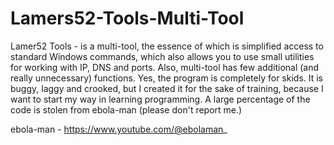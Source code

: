 # Lamers52-Tools-Multi-Tool
Lamer52 Tools - is a multi-tool, the essence of which is simplified access to standard Windows commands, which also allows you to use small utilities for working with IP, DNS and ports. Also, multi-tool has few additional (and really unnecessary) functions.
Yes, the program is completely for skids. It is buggy, laggy and crooked, but I created it for the sake of training, because I want to start my way in learning programming.
A large percentage of the code is stolen from ebola-man (please don't report me.)

ebola-man - https://www.youtube.com/@ebolaman_
